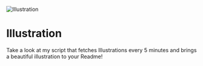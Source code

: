 ![Illustration](https://i.redd.it/xeoazd5dunqb1.jpg?width=100&height=100)

# Illustration
Take a look at my script that fetches Illustrations every 5 minutes and brings a beautiful illustration to your Readme!